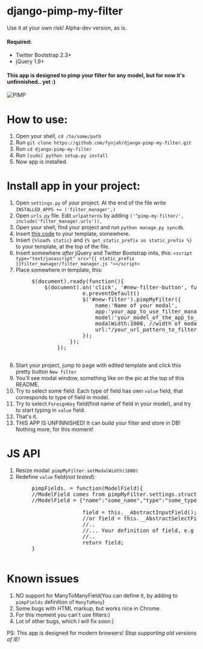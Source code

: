 django-pimp-my-filter
=====================

Use it at your own risk! Alpha-dev version, as is.

#### Required: 
- Twitter Bootstrap 2.3+
- jQuery 1.9+

#### This app is designed to pimp your filter for any model, but for now it's unfinnished.. yet :)

![PIMP](https://raw.github.com/fynjah/django-pimp-my-filter/master/filter_manager/static/Untitled.png "PIMP")

How to use:
===========
1. Open your shell, ``cd /to/some/path``
2. Run ``git clone https://github.com/fynjah/django-pimp-my-filter.git``
3. Run ``cd django-pimp-my-filter``
4. Run ``[sudo] python setup.py install``
5. Now app is installed.

Install app in your project:
============================
1. Open ``settings.py`` of your project. At the end of the file write ``INSTALLED_APPS += ('filter_manager',)``
2. Open ``urls.py`` file. Edit ``urlpatterns`` by adding ``('^pimp-my-filter/', include('filter_manager.urls')),``
3. Open your shell, find your project and run `python manage.py syncdb`.
4. Insert [this code](https://raw.github.com/fynjah/django-pimp-my-filter/master/filter_manager/templates/base.html) to your template, somewhere.
5. Insert ``{%load% static}`` and ``{% get_static_prefix as static_prefix %}`` to your template, at the top of the file.
6. Insert somewhere *after* jQuery and Twitter Bootstrap inits, this: ``<script type="text/javascript" src="{{ static_prefix }}filter_manager/filter_manager.js "></script>``
7. Place somewhere in template, this:
	<pre>
	    $(document).ready(function(){
	        $(document).on('click', '#new-filter-button', function(e){
	                    e.preventDefault()
	                    $('#new-filter').pimpMyFilter({
	                        name:'Name of your modal',
	                        app:'your_app_to_use_filter_manager',
	                        model:'your_model_of_the_app_to_use_filter', 
	                        modalWidth:1000, //width of modal, req. from "800" to "1000". But, anyway it's fluid. default:"800"
	                        url:"/your_url_pattern_to_filter_manager/" //default: "/pimp-my-filter/"
	                    });
	                });
	            });
	</pre>
7. Start your project, jump to page with edited template and click this pretty button `New filter`
8. You'll see modal window, something like on the pic at the top of this README.
9. Try to select some field. Each type of field has own `value` field, that corresponds to type of field in model.
10. Try to select `ForeignKey` field(find name of field in your model), and try to start typing in `value` field.
11. That's it.
12. THIS APP IS UNFINNISHED! It can build your filter and store in DB! Nothing more, for this moment!

JS API
======
1. Resize modal: `pimpMyFilter.setModalWidth(1000)`
2. Redefine `value` field(*not tested*): 
	<pre>
		pimpFields.<type_of_field> = function(ModelField){ 
		//ModelField comes from pimpMyFilter.settings.structure
		//ModelField = {"name":"some_name","type":"some_type"}. Use it.

	                    field = this.__AbstractInputField();
	                    //or field = this.__AbstractSelectField();
	                    //..
	                    //... Your definition of field, e.g field.css(), etc
	                    //..
	                    return field;
		}
	</pre>

Known issues
============
1. NO support for ManyToManyField(You can define it, by adding to `pimpFields` definition of `ManyToMany`)
2. Some bugs with HTML markup, but works nice in Chrome.
3. For this moment you can't use filters:)
4. Lot of other bugs, which I will fix soon:)


PS: This app is designed for modern browsers! *Stop supporting old versions of IE!*
